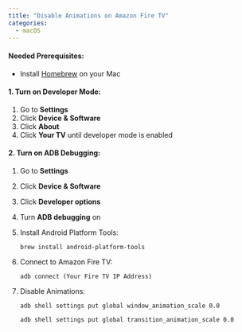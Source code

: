 ```yaml
---
title: "Disable Animations on Amazon Fire TV"
categories:
  - macOS
---
```


#### Needed Prerequisites:
- Install [Homebrew](https://brew.sh/) on your Mac

#### 1. Turn on Developer Mode:
1. Go to **Settings**
2. Click **Device & Software**
3. Click **About**
4. Click **Your TV** until developer mode is enabled

#### 2. Turn on ADB Debugging:
1. Go to **Settings**
2. Click **Device & Software**
3. Click **Developer options**
4. Turn **ADB debugging** on

3. Install Android Platform Tools:
   ```console 
   brew install android-platform-tools
   ```

4. Connect to Amazon Fire TV:
   ```console
   adb connect (Your Fire TV IP Address)
   ```

5. Disable Animations:
   ```console
   adb shell settings put global window_animation_scale 0.0
   ```

   ```console
   adb shell settings put global transition_animation_scale 0.0
   ```
